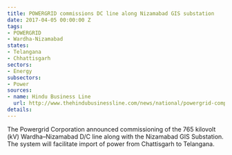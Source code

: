 ```yaml
---
title: POWERGRID commissions DC line along Nizamabad GIS substation
date: 2017-04-05 00:00:00 Z
tags:
- POWERGRID
- Wardha-Nizamabad
states:
- Telangana
- Chhattisgarh
sectors:
- Energy
subsectors:
- Power
sources:
- name: Hindu Business Line
  url: http://www.thehindubusinessline.com/news/national/powergrid-completes-765-kv-wardhanizamabad-line/article9610677.ece
details: 
---
```


The Powergrid Corporation announced commissioning of the 765 kilovolt (kV) Wardha–Nizamabad D/C line along with the Nizamabad GIS Substation. The system will facilitate import of power from Chattisgarh to Telangana.
